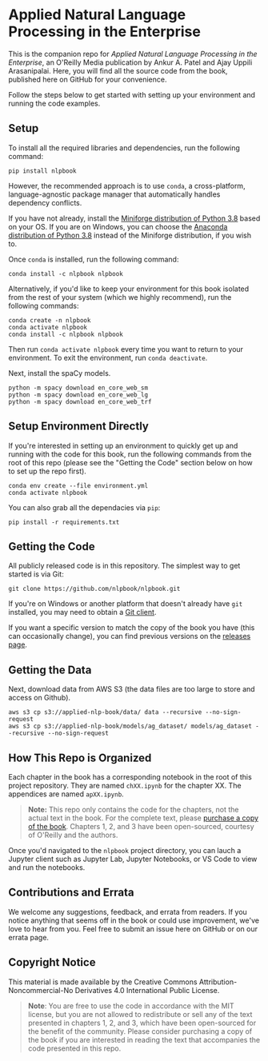 # Applied Natural Language Processing in the Enterprise

This is the companion repo for _Applied Natural Language Processing in the Enterprise_, an O'Reilly Media publication by Ankur A. Patel and Ajay Uppili Arasanipalai. Here, you will find all the source code from the book, published here on GitHub for your convenience.

Follow the steps below to get started with setting up your environment and running the code examples.

## Setup

To install all the required libraries and dependencies, run the following command:

```
pip install nlpbook
```

However, the recommended approach is to use `conda`, a cross-platform, language-agnostic package manager that automatically handles dependency conflicts.

If you have not already, install the [Miniforge distribution of Python 3.8](https://github.com/conda-forge/miniforge#download) based on your OS. If you are on Windows, you can choose the [Anaconda distribution of Python 3.8](https://www.anaconda.com/products/individual) instead of the Miniforge distribution, if you wish to.

Once `conda` is installed, run the following command:

```
conda install -c nlpbook nlpbook
```

Alternatively, if you'd like to keep your environment for this book isolated from the rest of your system (which we highly recommend), run the following commands:

```
conda create -n nlpbook
conda activate nlpbook
conda install -c nlpbook nlpbook
```

Then run `conda activate nlpbook` every time you want to return to your environment. To exit the environment, run `conda deactivate`.

Next, install the spaCy models.

```
python -m spacy download en_core_web_sm
python -m spacy download en_core_web_lg
python -m spacy download en_core_web_trf
```

## Setup Environment Directly

If you're interested in setting up an environment to quickly get up and running with the code for this book, run the following commands from the root of this repo (please see the "Getting the Code" section below on how to set up the repo first).

```
conda env create --file environment.yml
conda activate nlpbook
```

You can also grab all the dependacies via `pip`:

```
pip install -r requirements.txt
``` 

## Getting the Code

All publicly released code is in this repository. The simplest way to get started is via Git:

```
git clone https://github.com/nlpbook/nlpbook.git
```

If you're on Windows or another platform that doesn't already have `git` installed, you may need to obtain a [Git client](https://git-scm.com/downloads).

If you want a specific version to match the copy of the book you have (this can occasionally change), you can find previous versions on the [releases page](https://github.com/nlpbook/nlpbook/releases).

## Getting the Data

Next, download data from AWS S3 (the data files are too large to store and access on Github).

```
aws s3 cp s3://applied-nlp-book/data/ data --recursive --no-sign-request
aws s3 cp s3://applied-nlp-book/models/ag_dataset/ models/ag_dataset --recursive --no-sign-request
```

## How This Repo is Organized

Each chapter in the book has a corresponding notebook in the root of this project repository. They are named `chXX.ipynb` for the chapter XX. The appendices are named `apXX.ipynb`.

> **Note:** This repo only contains the code for the chapters, not the actual text in the book. For the complete text, please [purchase a copy of the book](https://www.amazon.com/dp/149206257X). Chapters 1, 2, and 3 have been open-sourced, courtesy of O'Reilly and the authors.

Once you'd navigated to the `nlpbook` project directory, you can lauch a Jupyter client such as Jupyter Lab, Jupyter Notebooks, or VS Code to view and run the notebooks.

## Contributions and Errata

We welcome any suggestions, feedback, and errata from readers. If you notice anything that seems off in the book or could use improvement, we've love to hear from you. Feel free to submit an issue here on GitHub or on our errata page.

## Copyright Notice

This material is made available by the Creative Commons Attribution-Noncommercial-No Derivatives 4.0 International Public License.

> **Note**: You are free to use the code in accordance with the MIT license, but you are not allowed to redistribute or sell any of the text presented in chapters 1, 2, and 3, which have been open-sourced for the benefit of the community. Please consider purchasing a copy of the book if you are interested in reading the text that accompanies the code presented in this repo.
